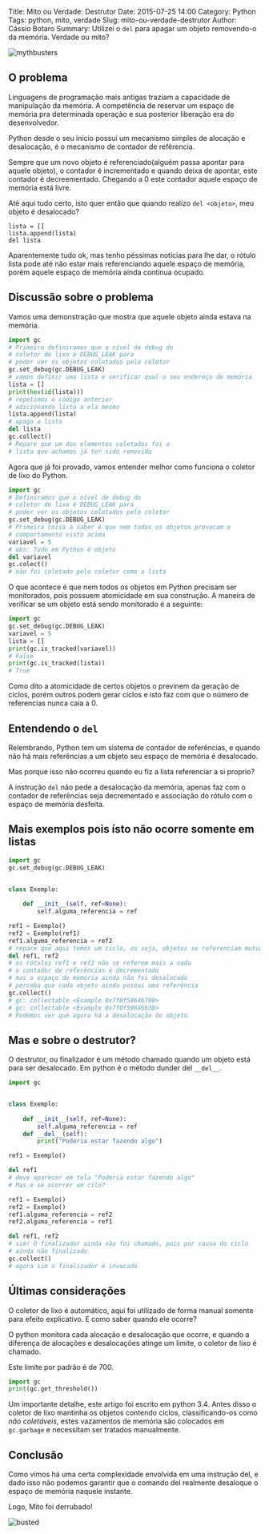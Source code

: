 Title: Mito ou Verdade: Destrutor
Date: 2015-07-25 14:00
Category: Python
Tags: python, mito, verdade
Slug: mito-ou-verdade-destrutor
Author: Cássio Botaro
Summary: Utilizei o `del` para apagar um objeto removendo-o da memória. Verdade ou mito?

![mythbusters]({filename}/images/MythBusters-Logo.jpg)

## O problema
Linguagens de programação mais antigas traziam a capacidade de manipulação da memória. A competência de reservar um espaço de memória pra determinada operação e sua posterior liberação era do desenvolvedor.

Python desde o seu início possui um mecanismo simples de alocação e desalocação, é o mecanismo de contador de refêrencia.

Sempre que um novo objeto é referenciado(alguém passa apontar para aquele objeto), o contador é incrementado e quando deixa de apontar, este contador é decreementado. Chegando a 0 este contador aquele espaço de memória está livre.

Até aqui tudo certo, isto quer então que quando realizo `del <objeto>`, meu objeto é desalocado?

```
lista = []
lista.append(lista)
del lista
```

Aparentemente tudo ok, mas tenho péssimas notícias para lhe dar, o rótulo lista pode até não estar mais referenciando aquele espaço de memória, porém aquele espaço de memória ainda continua ocupado.

## Discussão sobre o problema

Vamos uma demonstração que mostra que aquele objeto ainda estava na memória.

```python
import gc
# Primeiro definiramos que o nível de debug do 
# coletor de lixo é DEBUG_LEAK para
# poder ver os objetos coletados pelo coletor
gc.set_debug(gc.DEBUG_LEAK)
# vamos definir uma lista e verificar qual o seu endereço de memória 
lista = []
print(hex(id(lista)))
# repetimos o código anterior 
# adicionando lista a ela mesmo
lista.append(lista)
# apaga a lista
del lista
gc.collect()
# Repare que um dos elementos coletados foi a 
# lista que achamos já ter sido removida
```

Agora que já foi provado, vamos entender melhor como funciona o coletor de lixo do Python.

```python
import gc
# Definiramos que o nível de debug do 
# coletor de lixo é DEBUG_LEAK para
# poder ver os objetos coletados pelo coletor
gc.set_debug(gc.DEBUG_LEAK)
# Primeira coisa a saber é que nem todos os objetos provocam o
# comportamento visto acima
variavel = 5
# obs: Tudo em Python é objeto
del variavel
gc.colect()
# não foi coletado pelo coletor como a lista
```

O que acontece é que nem todos os objetos em Python precisam ser monitorados, pois possuem atomicidade em sua construção.
A maneira de verificar se um objeto está sendo monitorado é a seguinte:

```python
import gc
gc.set_debug(gc.DEBUG_LEAK)
variavel = 5
lista = []
print(gc.is_tracked(variavel))
# False
print(gc.is_tracked(lista))
# True
```

Como dito a atomicidade de certos objetos o previnem da geração de ciclos, porém outros podem gerar ciclos e isto faz com que o número de referencias nunca caia a 0.

## Entendendo o `del`

Relembrando, Python tem um sistema de contador de referências, e quando não há mais referências a um objeto seu espaço de memória é desalocado.

Mas porque isso não ocorreu quando eu fiz a lista referenciar a si proprio?

A instrução `del` não pede a desalocação da memória, apenas faz com o contador de referências seja decrementado e associação do rótulo com o espaço de memória desfeita.

## Mais exemplos pois ísto não ocorre somente em listas

```python
import gc 
gc.set_debug(gc.DEBUG_LEAK)


class Exemplo:
    
    def __init__(self, ref=None):
        self.alguma_referencia = ref

ref1 = Exemplo()
ref2 = Exemplo(ref1)
ref1.alguma_referencia = ref2
# repare que aqui temos um ciclo, ou seja, objetos se referenciam mutualmente
del ref1, ref2
# os rótulos ref1 e ref2 não se referem mais a nada
# o contador de referências é decrementado
# mas o espaço de memória ainda não foi desalocado
# perceba que cada objeto ainda possui uma referência
gc.collect()
# gc: collectable <Example 0x7f0f59646780>
# gc: collectable <Example 0x7f0f59646b38>
# Podemos ver que agora há a desalocação do objeto
```

## Mas e sobre o destrutor?

O destrutor, ou finalizador é um método chamado quando um objeto está para ser desalocado. 
Em python é o método dunder del `__del__`.

```python
import gc 


class Exemplo:
    
    def __init__(self, ref=None):
        self.alguma_referencia = ref
    def __del__(self):
        print("Poderia estar fazendo algo")

ref1 = Exemplo()

del ref1
# deve aparecer em tela "Poderia estar fazendo algo"
# Mas e se ocorrer um cilo?

ref1 = Exemplo()
ref2 = Exemplo()
ref1.alguma_referencia = ref2
ref2.alguma_referencia = ref1

del ref1, ref2
# sim! O finalizador ainda não foi chamado, pois por causa do ciclo
# ainda não finalizado
gc.collect()
# agora sim o finalizador é invocado
```


## Últimas considerações

O coletor de lixo é automático, aqui foi utilizado de forma manual somente para efeito explicativo. E como saber quando ele ocorre?

O python monitora cada alocação e desalocação que ocorre, e quando a diferença de alocações e desalocações atinge um limite, o coletor de lixo é chamado.

Este limite por padrão é de 700.

```python
import gc
print(gc.get_threshold())
```

Um importante detalhe, este artigo foi escrito em python 3.4. Antes disso o coletor de lixo mantinha os objetos contendo ciclos, classificando-os como *não coletáveis*, estes vazamentos de memória são colocados em `gc.garbage` e necessitam ser tratados manualmente.

## Conclusão

Como vimos há uma certa complexidade envolvida em uma instrução del, e dado isso não podemos garantir que o comando del realmente desaloque o espaço de memória naquele instante.


Logo, Mito foi derrubado!

![busted]({filename}/images/busted.jpg)
